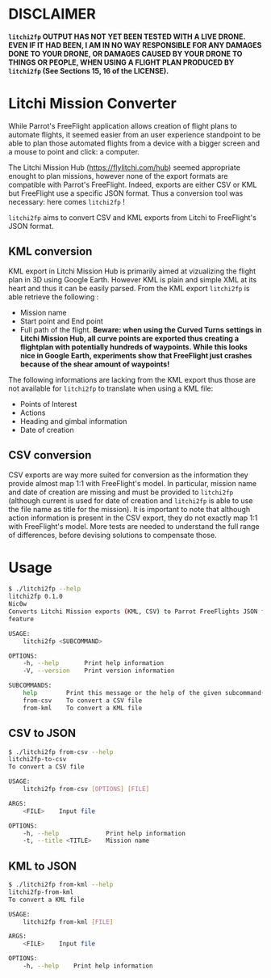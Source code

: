   # DISCLAIMER

  **`litchi2fp` OUTPUT HAS NOT YET BEEN TESTED WITH A LIVE DRONE. EVEN IF IT HAD BEEN, I AM IN NO WAY RESPONSIBLE FOR ANY DAMAGES DONE TO YOUR DRONE, OR DAMAGES CAUSED BY YOUR DRONE TO THINGS OR PEOPLE, WHEN USING A FLIGHT PLAN PRODUCED BY `litchi2fp` (See Sections 15, 16 of the LICENSE).**

# Litchi Mission Converter

While Parrot's FreeFlight application allows creation of flight plans to automate flights, it seemed easier from an user experience standpoint to be able to plan those automated flights from a device with a bigger screen and a mouse to point and click: a computer.

The Litchi Mission Hub (https://flylitchi.com/hub) seemed appropriate enought to plan missions, however none of the export formats are compatible with Parrot's FreeFlight. Indeed, exports are either CSV or KML but FreeFlight use a specific JSON format. Thus a conversion tool was necessary: here comes `litchi2fp` !

`litchi2fp` aims to convert CSV and KML exports from Litchi to FreeFlight's JSON format.

## KML conversion

KML export in Litchi Mission Hub is primarily aimed at vizualizing the flight plan in 3D using Google Earth. However KML is plain and simple XML at its heart and thus it can be easily parsed. From the KML export `litchi2fp` is able retrieve the following :
 * Mission name
 * Start point and End point
 * Full path of the flight. **Beware: when using the Curved Turns settings in Litchi Mission Hub, all curve points are exported thus creating a flightplan with potentially hundreds of waypoints. While this looks nice in Google Earth, experiments show that FreeFlight just crashes because of the shear amount of waypoints!**

The following informations are lacking from the KML export thus those are not available for `litchi2fp` to translate when using a KML file:
 * Points of Interest
 * Actions
 * Heading and gimbal information
 * Date of creation

## CSV conversion

CSV exports are way more suited for conversion as the information they provide almost map 1:1 with FreeFlight's model.
In particular, mission name and date of creation are missing and must be provided to `litchi2fp` (although current is used for date of creation and `litchi2fp` is able to use the file name as title for the mission).
It is important to note that although action information is present in the CSV export, they do not exactly map 1:1 with FreeFlight's model. More tests are needed to understand the full range of differences, before devising solutions to compensate those.

# Usage

```bash
$ ./litchi2fp --help
litchi2fp 0.1.0
Nic0w
Converts Litchi Mission exports (KML, CSV) to Parrot FreeFlights JSON format for the FlightPlan
feature

USAGE:
    litchi2fp <SUBCOMMAND>

OPTIONS:
    -h, --help       Print help information
    -V, --version    Print version information

SUBCOMMANDS:
    help        Print this message or the help of the given subcommand(s)
    from-csv    To convert a CSV file
    from-kml    To convert a KML file
```

## CSV to JSON

```bash
$ ./litchi2fp from-csv --help
litchi2fp-to-csv 
To convert a CSV file

USAGE:
    litchi2fp from-csv [OPTIONS] [FILE]

ARGS:
    <FILE>    Input file

OPTIONS:
    -h, --help             Print help information
    -t, --title <TITLE>    Mission name
```

## KML to JSON

```bash
$ ./litchi2fp from-kml --help
litchi2fp-from-kml 
To convert a KML file

USAGE:
    litchi2fp from-kml [FILE]

ARGS:
    <FILE>    Input file

OPTIONS:
    -h, --help    Print help information
```